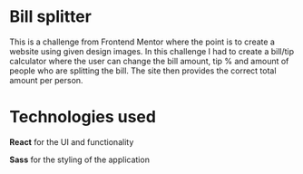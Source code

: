 Bill splitter
===============
This is a challenge from Frontend Mentor where the point is to create a website using given design images. In this challenge I had to create a bill/tip calculator where the user can change the bill amount, tip % and amount of people who are splitting the bill. The site then provides the correct total amount per person.

# Technologies used
**React** for the UI and functionality

**Sass** for the styling of the application
